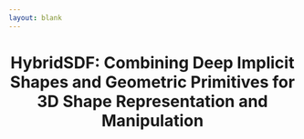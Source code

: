 ```yaml
---
layout: blank
---
```


<h1 style="text-align: center;"> HybridSDF: Combining Deep Implicit Shapes and Geometric Primitives for 3D Shape Representation and Manipulation </h1>

<!-- <h2 style="text-align: center;"><a class="page-link" href="https://senakicir.github.io/">Sena Kiciroglu</a><sup>1</sup>, <a class="page-link" href="https://weiwangtrento.github.io/">Wei Wang</a><sup>1,2</sup>, <a class="page-link" href="https://people.epfl.ch/mathieu.salzmann">Mathieu Salzmann</a><sup>1,3</sup>, <a class="page-link" href="https://people.epfl.ch/pascal.fua/bio?lang=en">Pascal Fua</a><sup>1</sup></h2>

<h3 style="text-align: center;"> 
<sup>1</sup> CVLab, EPFL, Switzerland <br>
<sup>2</sup> MHUG, University of Trento, Italy <br>
<sup>3</sup> Clearspace, Switzerland </h3>

<div class="centered_div big">

<div class="div_sidebyside"><img src="https://lh4.googleusercontent.com/7uTSvpyjHR-PdHWJzORYi2VZIsv1D5H4Ocnswk0zVJ8P7n5xc-c6KGNUQRN6ni8dNGA=w2400"></div>
<div class="div_sidebyside"><img src="https://lh5.googleusercontent.com/ZB88A6mvFp-4O-zGKMGNDU1FV5H5QA8_n8qvWt7eyLa_rRpwJKYQ8r4Kv47xZMSRtco=w2400"></div>
<div class="div_sidebyside"><img src="https://lh6.googleusercontent.com/8u5qOkDzExfHNz5YS-AInl5nVgMNgngcU0S-wM0wkEOGXsmQKQo3kSqq2HEA2-Hdfv8=w2400"></div>
</div>

<div class="centered_div big" style="padding-top:25px;">
<div class="div_rounded_corners"><a href="https://arxiv.org/pdf/2012.04731.pdf" style="color: #fdfdfd;">arXiv</a></div>
<div class="div_rounded_corners"><a href="" style="color: #fdfdfd;">Code</a></div>
<div class="div_rounded_corners"><a href="" style="color: #fdfdfd;">Video</a></div>
</div>

<img src="https://lh4.googleusercontent.com/wHWR_HpkrH4UhS55Q6eY1wFc_SotTWEYkWvKqSTIVhPTkZ4SYMPHwEEEYE1W1n8XjjY=w2400" style="display:block; margin:auto; width: 75%; max-width: 75%; height:auto;">

<div class="div_text">
<h1 style="text-align: center;">Abstract</h1>
Long term human motion prediction is essential in safety-critical applications such as human-robot interaction and autonomous driving. In this paper we show that to achieve long term forecasting, predicting human pose at every time instant is unnecessary. Instead, it is more effective to predict a few keyposes and approximate intermediate ones by interpolating the keyposes. <br><br>

We demonstrate that our approach enables us to predict realistic motions for up to 5 seconds in the future, which is far longer than the typical 1 second encountered in the literature. Furthermore, because we model future keyposes probabilistically, we can generate multiple plausible future motions by sampling at inference time. Over this extended time period, our predictions are more realistic, more diverse and better preserve the motion dynamics than those state-of-the-art methods yield.
</div>

<hr class="hr_style">

<div class="div_text div_gray">
<div style="width: 100%; display:inline-block;">
<h3> Long Term Motion Prediction </h3>

Motion prediction is an essential component in safety-critical applications, such as human-robot interaction and autonomous driving. Most existing methods have accurate pose predictions of up to 1 second. Our work extends this time horizon to <b>5 seconds</b>, by following a different approach. Instead of regressing a pose at every future timestep, we aim to predict the next "keypose" in the sequence via a classification scheme.</div>
</div>

<div class="div_text div_gray">
<h3> Keyposes </h3>

<div style="width: 80%; display:block; margin:auto; padding-bottom:2px;"><img style="margin:5px; border-radius:10px;" src="https://lh6.googleusercontent.com/Z_Sa7pVsInhixF5A-tA2VPx7VYL_s841GFPpvDdoPWa_5uw_74VI-1ptQiaz5dxhsvA=w2400"></div>
<p class="fig_caption" style="width: 80%; padding-bottom:10px"> Figure: Distribution of keyposes in sequence. Plots show the x, y, and z coordinates of a single joint across time.</p>
<div style="width: 100%; display:inline-block;">
Human motion follows patterns that are well-represented by a <b>few essential poses</b> in the sequence. We call such poses "keyposes". By interpolating between the keyposes, we can reconstruct the original sequence. Therefore, it is sufficient to only predict the keyposes in the sequence. We extract the keyposes by determining the poses which yield <b>minimum L2 error</b> when used to reconstruct the original sequence.</div>
</div>

<div class="div_text div_gray">
<div class="div_aligned">
<div style="width: 35%; display:inline-block; vertical-align:middle;"><img style="margin:5px; width:85%;border-radius:10px;" src="https://lh6.googleusercontent.com/2W59IspHQFr65kN4HIZDBfRYmjRuUTx6a62-Tz8nVKC_3x3swflRTeVAJZupeOH062s=w2400"> </div>
<div style="width: 65%; display:inline-block;"> 
<h3 style="text-align: right;"> Predicting Keyposes</h3>

We cluster and label the keyposes and turn motion prediction into a <b>classification</b> problem. This shifts the focus on the transition from one keypose label to another and avoid accumulating errors. We have designed a GRU based framework for keypose prediction. Moreover, by sampling the predicted logits during inference we can generate <b>diverse future motions</b>. 
</div>
</div>
</div>



<h3> BibTeX </h3>
  If you find our work useful, please cite it as:

    @inproceedings{kiciroglu2022keyposes,
      author = {Kiciroglu, Sena and Wang, Wei and Salzmann, Mathieu and Fua, Pascal},
      booktitle = {3DV},
      title = {Long Term Motion Prediction Using Keyposes},
      year = {2022}
    } -->